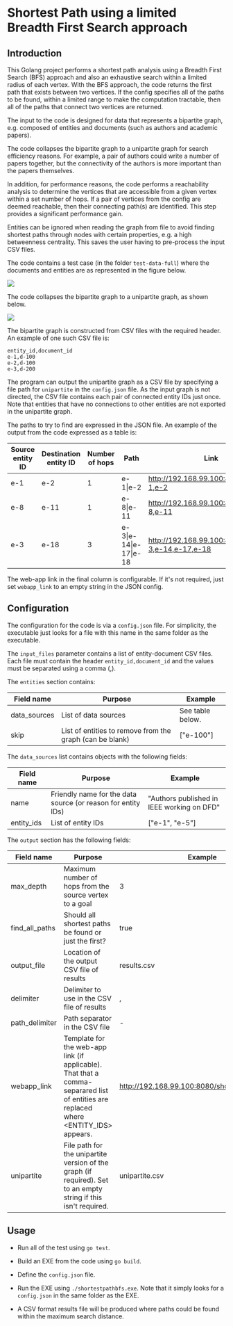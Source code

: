 # Shortest Path using a limited Breadth First Search approach

## Introduction

This Golang project performs a shortest path analysis using a Breadth First Search (BFS) approach and also an exhaustive search within a limited radius of each vertex. With the BFS approach, the code returns the first path that exists between two vertices. If the config specifies all of the paths to be found, within a limited range to make the computation tractable, then all of the paths that connect two vertices are returned.

The input to the code is designed for data that represents a bipartite graph, e.g. composed of entities and documents (such as authors and academic papers).

The code collapses the bipartite graph to a unipartite graph for search efficiency reasons. For example, a pair of authors could write a number of papers together, but the connectivity of the authors is more important than the papers themselves.

In addition, for performance reasons, the code performs a reachability analysis to determine the vertices that are accessible from a given vertex within a set number of hops. If a pair of vertices from the config are deemed reachable, then their connecting path(s) are identified. This step provides a significant performance gain.

Entities can be ignored when reading the graph from file to avoid finding shortest paths through nodes with certain properties, e.g. a high betweenness centrality. This saves the user having to pre-process the input CSV files.

The code contains a test case (in the folder `test-data-full`) where the documents and entities are as represented in the figure below.

![](./images/graph-bipartite.png)

The code collapses the bipartite graph to a unipartite graph, as shown below.

![](./images/graph-unipartite.png)

The bipartite graph is constructed from CSV files with the required header. An example of one such CSV file is:

```
entity_id,document_id
e-1,d-100
e-2,d-100
e-3,d-200
```

The program can output the unipartite graph as a CSV file by specifying a file path for `unipartite` in the `config.json` file. As the input graph is not directed, the CSV file contains each pair of connected entity IDs just once. Note that entities that have no connections to other entities are not exported in the unipartite graph.

The paths to try to find are expressed in the JSON file. An example of the output from the code expressed as a table is:

| Source entity ID | Destination entity ID | Number of hops | Path                  | Link                                               |
| ---------------- | --------------------- | -------------- | --------------------- | -------------------------------------------------- |
| e-1              | e-2                   | 1              | e-1\|e-2              | http://192.168.99.100:8080/show/e-1,e-2            |
| e-8              | e-11                  | 1              | e-8\|e-11             | http://192.168.99.100:8080/show/e-8,e-11           |
| e-3              | e-18                  | 3              | e-3\|e-14\|e-17\|e-18 | http://192.168.99.100:8080/show/e-3,e-14,e-17,e-18 |

The web-app link in the final column is configurable. If it's not required, just set `webapp_link` to an empty string in the JSON config.

## Configuration

The configuration for the code is via a `config.json` file. For simplicity, the executable just looks for a file with this name in the same folder as the executable.

The `input_files` parameter contains a list of entity-document CSV files. Each file must contain the header `entity_id,document_id` and the values must be separated using a comma (,).

The `entities` section contains:

| Field name   | Purpose                                                  | Example          |
| ------------ | -------------------------------------------------------- | ---------------- |
| data_sources | List of data sources                                     | See table below. |
| skip         | List of entities to remove from the graph (can be blank) | ["e-100"]        |

The `data_sources` list contains objects with the following fields:

| Field name | Purpose                                                      | Example                                    |
| ---------- | ------------------------------------------------------------ | ------------------------------------------ |
| name       | Friendly name for the data source (or reason for entity IDs) | "Authors published in IEEE working on DFD" |
| entity_ids | List of entity IDs                                           | ["e-1", "e-5"]                             |

The `output` section has the following fields:

| Field name     | Purpose                                                                                                                              | Example                                      |
| -------------- | ------------------------------------------------------------------------------------------------------------------------------------ | -------------------------------------------- |
| max_depth      | Maximum number of hops from the source vertex to a goal                                                                              | 3                                            |
| find_all_paths | Should all shortest paths be found or just the first?                                                                                | true                                         |
| output_file    | Location of the output CSV file of results                                                                                           | results.csv                                  |
| delimiter      | Delimiter to use in the CSV file of results                                                                                          | ,                                            |
| path_delimiter | Path separator in the CSV file                                                                                                       | -                                            |
| webapp_link    | Template for the web-app link (if applicable). That that a comma-separared list of entities are replaced where <ENTITY_IDS> appears. | http://192.168.99.100:8080/show/<ENTITY_IDS> |
| unipartite     | File path for the unipartite version of the graph (if required). Set to an empty string if this isn't required.                      | unipartite.csv                               |

## Usage

- Run all of the test using `go test`.

- Build an EXE from the code using `go build`.

- Define the `config.json` file.

- Run the EXE using `./shortestpathbfs.exe`. Note that it simply looks for a `config.json` in the same folder as the EXE.

- A CSV format results file will be produced where paths could be found within the maximum search distance.
